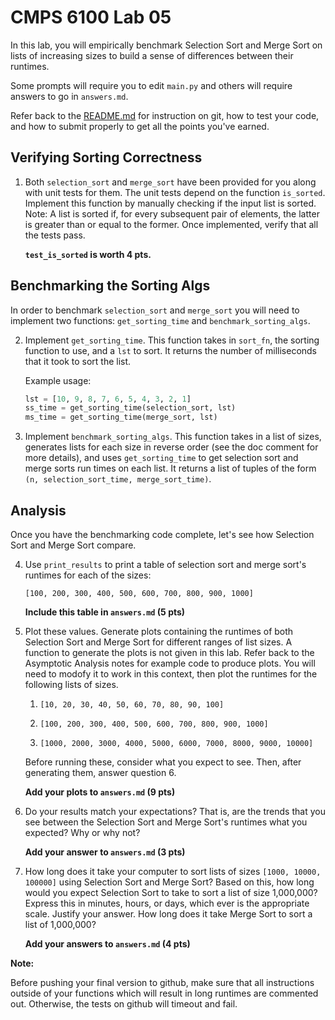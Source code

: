 # CMPS 6100  Lab 05

In this lab, you will empirically benchmark Selection Sort and Merge Sort on lists of increasing sizes to build a sense of differences between their runtimes.

Some prompts will require you to edit `main.py` and others will require answers to go in `answers.md`.

Refer back to the [README.md](README.md) for instruction on git, how to test your code, and how to submit properly to get all the points you've earned.

## Verifying Sorting Correctness

1. Both `selection_sort` and `merge_sort` have been provided for you along with unit tests for them. The unit tests depend on the function `is_sorted`. Implement this function by manually checking if the input list is sorted. Note: A list is sorted if, for every subsequent pair of elements, the latter is greater than or equal to the former. Once implemented, verify that all the tests pass.

    **`test_is_sorted` is worth 4 pts.**

## Benchmarking the Sorting Algs

In order to benchmark `selection_sort` and `merge_sort` you will need to implement two functions: `get_sorting_time` and `benchmark_sorting_algs`.

2. Implement `get_sorting_time`. This function takes in `sort_fn`, the sorting function to use, and a `lst` to sort. It returns the number of milliseconds that it took to sort the list.

    Example usage:

    ``` python
    lst = [10, 9, 8, 7, 6, 5, 4, 3, 2, 1]
    ss_time = get_sorting_time(selection_sort, lst)
    ms_time = get_sorting_time(merge_sort, lst)
    ```

3. Implement `benchmark_sorting_algs`. This function takes in a list of sizes, generates lists for each size in reverse order (see the doc comment for more details), and uses `get_sorting_time` to get selection sort and merge sorts run times on each list. It returns a list of tuples of the form `(n, selection_sort_time, merge_sort_time)`.

## Analysis

Once you have the benchmarking code complete, let's see how Selection Sort and Merge Sort compare.

4.  Use `print_results` to print a table of selection sort and merge sort's runtimes for each of the sizes: 

    `[100, 200, 300, 400, 500, 600, 700, 800, 900, 1000]`

    **Include this table in `answers.md` (5 pts)**

5. Plot these values. Generate plots containing the runtimes of both Selection Sort and Merge Sort for different ranges of list sizes. A function to generate the plots is not given in this lab. Refer back to the Asymptotic Analysis notes for example code to produce plots. You will need to modofy it to work in this context, then plot the runtimes for the following lists of sizes.

    1. `[10, 20, 30, 40, 50, 60, 70, 80, 90, 100]`

    2. `[100, 200, 300, 400, 500, 600, 700, 800, 900, 1000]`

    3. `[1000, 2000, 3000, 4000, 5000, 6000, 7000, 8000, 9000, 10000]`

    Before running these, consider what you expect to see. Then, after generating them, answer question 6.

    **Add your plots to `answers.md` (9 pts)**

6. Do your results match your expectations? That is, are the trends that you see between the Selection Sort and Merge Sort's runtimes what you expected? Why or why not?

    **Add your answer to `answers.md` (3 pts)**

7. How long does it take your computer to sort lists of sizes `[1000, 10000, 100000]` using Selection Sort and Merge Sort? Based on this, how long would you expect Selection Sort to take to sort a list of size 1,000,000? Express this in minutes, hours, or days, which ever is the appropriate scale. Justify your answer. How long does it take Merge Sort to sort a list of 1,000,000?

    **Add your answers to `answers.md` (4 pts)**

**Note:**

Before pushing your final version to github, make sure that all instructions outside of your functions which will result in long runtimes are commented out. Otherwise, the tests on github will timeout and fail.
